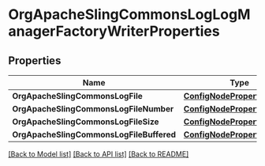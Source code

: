 # OrgApacheSlingCommonsLogLogManagerFactoryWriterProperties

## Properties
Name | Type | Description | Notes
------------ | ------------- | ------------- | -------------
**OrgApacheSlingCommonsLogFile** | [**ConfigNodePropertyString**](configNodePropertyString.md) |  | [optional] 
**OrgApacheSlingCommonsLogFileNumber** | [**ConfigNodePropertyInteger**](configNodePropertyInteger.md) |  | [optional] 
**OrgApacheSlingCommonsLogFileSize** | [**ConfigNodePropertyString**](configNodePropertyString.md) |  | [optional] 
**OrgApacheSlingCommonsLogFileBuffered** | [**ConfigNodePropertyBoolean**](configNodePropertyBoolean.md) |  | [optional] 

[[Back to Model list]](../README.md#documentation-for-models) [[Back to API list]](../README.md#documentation-for-api-endpoints) [[Back to README]](../README.md)


